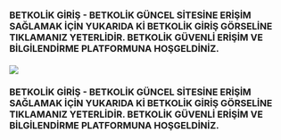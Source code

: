 <h3>BETKOLİK GİRİŞ - BETKOLİK GÜNCEL SİTESİNE ERİŞİM SAĞLAMAK İÇİN YUKARIDA Kİ BETKOLİK GİRİŞ GÖRSELİNE TIKLAMANIZ YETERLİDİR. BETKOLİK GÜVENLİ ERİŞİM VE BİLGİLENDİRME PLATFORMUNA HOŞGELDİNİZ.</h3>
<h4><a href="https://56t.io/betkolik"><img src="https://betkoliik.com/wp-content/uploads/2022/12/Betkolik.png"></a></h4>
<h3>BETKOLİK GİRİŞ - BETKOLİK GÜNCEL SİTESİNE ERİŞİM SAĞLAMAK İÇİN YUKARIDA Kİ BETKOLİK GİRİŞ GÖRSELİNE TIKLAMANIZ YETERLİDİR. BETKOLİK GÜVENLİ ERİŞİM VE BİLGİLENDİRME PLATFORMUNA HOŞGELDİNİZ.</h3>
